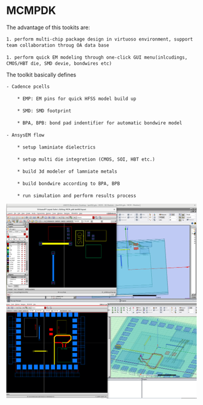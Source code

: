 # MCMPDK

The advantage of this tookits are:

    1. perform multi-chip package design in virtuoso environment, support team collaboration throug OA data base

    1. perform quick EM modeling through one-click GUI menu(inlcudings, CMOS/HBT die, SMD devie, bondwires etc)


The toolkit basically defines

    - Cadence pcells

        * EMP: EM pins for quick HFSS model build up

        * SMD: SMD footprint 

        * BPA, BPB: bond pad indentifier for automatic bondwire model

    - AnsysEM flow

        * setup laminiate dielectrics

        * setup multi die integretion (CMOS, SOI, HBT etc.)

        * build 3d modeler of lamniate metals

        * build bondwire according to BPA, BPB

        * run simulation and perform results process

![mcmpdk](mcmpdk.png)
![mcmpdk](mcm.png)
